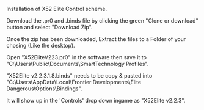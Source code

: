 Installation of X52 Elite Control scheme.

Download the .pr0 and .binds file by clicking the green "Clone or download" button and select "Download Zip".

Once the zip has been downloaded, Extract the files to a Folder of your chosing (Like the desktop).

Open "X52EliteV223.pr0" in the software then save it to "C:\Users\Public\Documents\SmartTechnology Profiles".

"X52Elite v2.2.3.1.8.binds" needs to be copy & pasted into "C:\Users<yourname>\AppData\Local\Frontier Developments\Elite Dangerous\Options\Bindings".

It will show up in the 'Controls' drop down ingame as "X52Elite v2.2.3".
